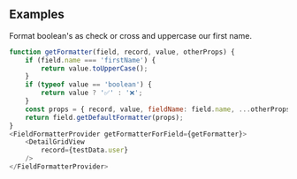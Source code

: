 ## Examples

Format boolean's as check or cross and uppercase our first name.

```js
function getFormatter(field, record, value, otherProps) {
    if (field.name === 'firstName') {
        return value.toUpperCase();
    }
    if (typeof value == 'boolean') {
        return value ? '✅' : '❌';
    }
    const props = { record, value, fieldName: field.name, ...otherProps };
    return field.getDefaultFormatter(props);
}
<FieldFormatterProvider getFormatterForField={getFormatter}>
    <DetailGridView
        record={testData.user}
    />
</FieldFormatterProvider>
```